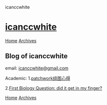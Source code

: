 icanccwhite             

[icanccwhite](/)
================

[Home](/) [Archives](/archives)

Blog of icanccwhite
-----------------------------------------
email: icanccwhite@gmail.com

Academic:
1.[patchwork组图心得](/blog/patchwork组图心得.html)

2.[First Biology Question: did it get in my finger?](/blog/First_biology_question.html)

[Home](/) [Archives](/archives)
